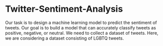 # Twitter-Sentiment-Analysis
Our task is to design a machine learning model to predict the sentiment of tweets. Our goal is to build a model that can  accurately classify tweets as positive, negative, or neutral. We need to collect a dataset  of tweets.  Here, we are considering a dataset consisting of LGBTQ tweets.
